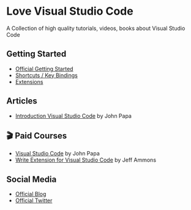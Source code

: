 # Love Visual Studio Code
A Collection of high quality tutorials, videos, books about Visual Studio Code

## Getting Started
- [Official Getting Started](https://code.visualstudio.com/docs)
- [Shortcuts / Key Bindings](https://code.visualstudio.com/docs/customization/keybindings)
- [Extensions](https://marketplace.visualstudio.com/vscode)

## Articles
- [Introduction Visual Studio Code](https://johnpapa.net/visual-studio-code/) by John Papa

## 🎬 Paid Courses
- [Visual Studio Code](https://www.pluralsight.com/courses/visual-studio-code) by John Papa
- [Write Extension for Visual Studio Code](https://www.pluralsight.com/courses/visual-studio-code-write-first-extension) by Jeff Ammons

## Social Media
- [Official Blog](https://code.visualstudio.com/blogs)
- [Official Twitter](https://twitter.com/code)



